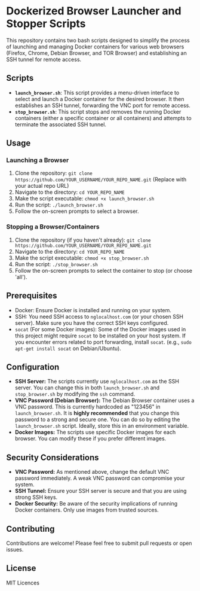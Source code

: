 # Dockerized Browser Launcher and Stopper Scripts

This repository contains two bash scripts designed to simplify the process of launching and managing Docker containers for various web browsers (Firefox, Chrome, Debian Browser, and TOR Browser) and establishing an SSH tunnel for remote access.

## Scripts

* **`launch_browser.sh`**: This script provides a menu-driven interface to select and launch a Docker container for the desired browser. It then establishes an SSH tunnel, forwarding the VNC port for remote access.
* **`stop_browser.sh`**: This script stops and removes the running Docker containers (either a specific container or all containers) and attempts to terminate the associated SSH tunnel.

## Usage

### Launching a Browser

1. Clone the repository: `git clone https://github.com/YOUR_USERNAME/YOUR_REPO_NAME.git` (Replace with your actual repo URL)
2. Navigate to the directory: `cd YOUR_REPO_NAME`
3. Make the script executable: `chmod +x launch_browser.sh`
4. Run the script: `./launch_browser.sh`
5. Follow the on-screen prompts to select a browser.

### Stopping a Browser/Containers

1. Clone the repository (if you haven't already): `git clone https://github.com/YOUR_USERNAME/YOUR_REPO_NAME.git`
2. Navigate to the directory: `cd YOUR_REPO_NAME`
3. Make the script executable: `chmod +x stop_browser.sh`
4. Run the script: `./stop_browser.sh`
5. Follow the on-screen prompts to select the container to stop (or choose 'all').

## Prerequisites

* Docker: Ensure Docker is installed and running on your system.
* SSH: You need SSH access to `nglocalhost.com` (or your chosen SSH server).  Make sure you have the correct SSH keys configured.
* `socat` (For some Docker images): Some of the Docker images used in this project might require `socat` to be installed on your host system. If you encounter errors related to port forwarding, install `socat`.  (e.g., `sudo apt-get install socat` on Debian/Ubuntu).

## Configuration

* **SSH Server:**  The scripts currently use `nglocalhost.com` as the SSH server. You can change this in both `launch_browser.sh` and `stop_browser.sh` by modifying the `ssh` command.
* **VNC Password (Debian Browser):** The Debian Browser container uses a VNC password. This is currently hardcoded as "123456" in `launch_browser.sh`.  It is **highly recommended** that you change this password to a strong and secure one.  You can do so by editing the `launch_browser.sh` script.  Ideally, store this in an environment variable.
* **Docker Images:** The scripts use specific Docker images for each browser. You can modify these if you prefer different images.

## Security Considerations

* **VNC Password:**  As mentioned above, change the default VNC password immediately.  A weak VNC password can compromise your system.
* **SSH Tunnel:**  Ensure your SSH server is secure and that you are using strong SSH keys.
* **Docker Security:** Be aware of the security implications of running Docker containers.  Only use images from trusted sources.

## Contributing

Contributions are welcome! Please feel free to submit pull requests or open issues.

## License

MIT Licences
